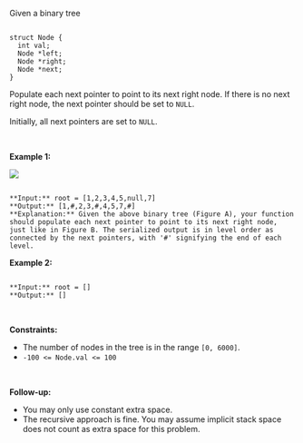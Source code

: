 Given a binary tree



```

struct Node {
  int val;
  Node *left;
  Node *right;
  Node *next;
}

```

Populate each next pointer to point to its next right node. If there is no next right node, the next pointer should be set to `NULL`.


Initially, all next pointers are set to `NULL`.


 


**Example 1:**


![](https://assets.leetcode.com/uploads/2019/02/15/117_sample.png)

```

**Input:** root = [1,2,3,4,5,null,7]
**Output:** [1,#,2,3,#,4,5,7,#]
**Explanation:** Given the above binary tree (Figure A), your function should populate each next pointer to point to its next right node, just like in Figure B. The serialized output is in level order as connected by the next pointers, with '#' signifying the end of each level.

```

**Example 2:**



```

**Input:** root = []
**Output:** []

```

 


**Constraints:**


* The number of nodes in the tree is in the range `[0, 6000]`.
* `-100 <= Node.val <= 100`


 


**Follow-up:**


* You may only use constant extra space.
* The recursive approach is fine. You may assume implicit stack space does not count as extra space for this problem.


